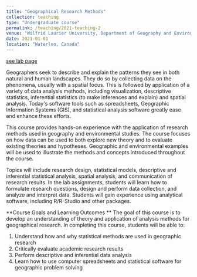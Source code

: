 ```yaml
---
title: "Geographical Research Methods"
collection: teaching
type: "Undergraduate course"
permalink: /teaching/2021-teaching-2
venue: "Wilfrid Laurier University, Department of Geography and Environmental Studies"
date: 2021-01-01
location: "Waterloo, Canada"
---
```


[see lab page](https://colinr23.github.io/GESC258-labs/)

Geographers seek to describe and explain the patterns they see in both natural and human landscapes. They do so by collecting data on the phenomena, usually with a spatial focus. This is followed by application of a variety of data analysis methods, including visualization, descriptive statistics, inferential statistics (to make inferences and explain) and spatial analysis. Today's software tools such as spreadsheets, Geographic Information Systems (GIS), and statistical analysis software greatly ease and enhance these efforts.   

This course provides hands-on experience with the application of research methods used in geography and environmental studies. The course focuses on how data can be used to both explore new theory and to evaluate existing theories and hypotheses. Geographic and environmental examples will be used to illustrate the methods and concepts introduced throughout the course.

Topics will include research design, statistical models, descriptive and inferential statistical analysis, spatial analysis, and communication of research results. In the lab assignments, students will learn how to formulate research questions, design and perform data collection, and analyze and interpret data. Students will gain experience using analytical software, including R/R-Studio and other packages.

**Course Goals and Learning Outcomes **
The goal of this course is to develop an understanding of theory and application of analysis methods for geographical research. In completing this course, students will be able to:

1.	Understand how and why statistical methods are used in geographic research
2.	Critically evaluate academic research results
3.	Perform descriptive and inferential data analysis 
4.	Learn how to use computer spreadsheets and statistical software for geographic problem solving

